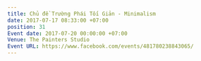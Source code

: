 ```yaml
---
title: Chủ đề Trường Phái Tối Giản - Minimalism
date: 2017-07-17 08:33:00 +07:00
position: 31
Event date: 2017-07-20 00:00:00 +07:00
Venue: The Painters Studio
Event URL: https://www.facebook.com/events/481780238843065/
---
```


